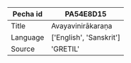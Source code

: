 |Pecha id | PA54E8D15
| --- | --- 
|Title | Avayavinirākaraṇa 
|Language | ['English', 'Sanskrit']
|Source | 'GRETIL'